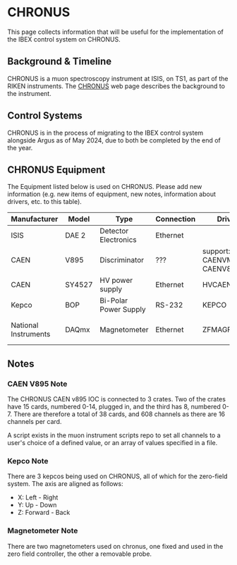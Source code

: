 # CHRONUS

This page collects information that will be useful for the implementation of the IBEX control system on CHRONUS.

## Background & Timeline

CHRONUS is a muon spectroscopy instrument at ISIS, on TS1, as part of the RIKEN instruments. The [CHRONUS](https://www.isis.stfc.ac.uk/Pages/CHRONUS.aspx) web page describes the background to the instrument.

## Control Systems

CHRONUS is in the process of migrating to the IBEX control system alongside Argus as of May 2024, due to both be completed by the end of the year.

## CHRONUS Equipment

The Equipment listed below is used on CHRONUS. Please add new information (e.g. new items of equipment, new notes, information about drivers, etc. to this table).

Manufacturer | Model | Type | Connection | Driver | Notes
------------ | ------------ | ------------ | ------------ | ------------ | ------------------------------------------
ISIS | DAE 2 | Detector Electronics | Ethernet | | |
CAEN | V895 | Discriminator | ??? | support: CAENVME ioc: CAENV895| [See CAEN note](https://github.com/ISISComputingGroup/ibex_developers_manual/wiki/CHRONUS-Instrument-Details#caen-v895-note)|
CAEN | SY4527 | HV power supply | Ethernet | HVCAENx527 | |
Kepco | BOP | Bi-Polar Power Supply | RS-232 | KEPCO | [See Kepco note](https://github.com/ISISComputingGroup/ibex_developers_manual/wiki/CHRONUS-Instrument-Details#kepco-note)|
National Instruments | DAQmx | Magnetometer | Ethernet | ZFMAGFLD_01 | [See magnetometer note](https://github.com/ISISComputingGroup/ibex_developers_manual/wiki/CHRONUS-Instrument-Details#magnetometer-note)

## Notes

### CAEN V895 Note

The CHRONUS CAEN v895 IOC is connected to 3 crates. Two of the crates have 15 cards, numbered 0-14, plugged in, and the third has 8, numbered 0-7. There are therefore a total of 38 cards, and 608 channels as there are 16 channels per card.

A script exists in the muon instrument scripts repo to set all channels to a user's choice of a defined value, or an array of values specified in a file. 

### Kepco Note

There are 3 kepcos being used on CHRONUS, all of which for the zero-field system. The axis are aligned as follows:
 - X: Left - Right
 - Y: Up - Down
 - Z: Forward - Back

### Magnetometer Note

There are two magnetometers used on chronus, one fixed and used in the zero field controller, the other a removable probe.